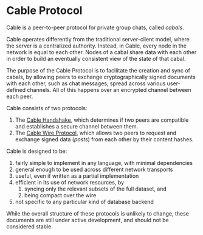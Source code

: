 # Cable Protocol

Cable is a peer-to-peer protocol for private group chats, called *cabals*.

Cable operates differently from the traditional server-client model, where the
server is a centralized authority. Instead, in Cable, every node in the network
is equal to each other. Nodes of a cabal share data with each other in order to
build an eventually consistent view of the state of that cabal.

The purpose of the Cable Protocol is to facilitate the creation and sync of
cabals, by allowing peers to exchange cryptographically signed documents with
each other, such as chat messages, spread across various user-defined channels.
All of this happens over an encrypted channel between each peer.

Cable consists of two protocols:

1. The [Cable Handshake](./handshake.md), which determines if two peers are compatible and establishes a secure channel between them.
2. The [Cable Wire Protocol](./wire.md), which allows two peers to request and exchange signed data (*posts*) from each other by their content hashes.

Cable is designed to be:

1. fairly simple to implement in any language, with minimal dependencies
2. general enough to be used across different network transports
3. useful, even if written as a partial implementation
4. efficient in its use of network resources, by
    1. syncing only the relevant subsets of the full dataset, and
    2. being compact over the wire
5. not specific to any particular kind of database backend

While the overall structure of these protocols is unlikely to change, these
documents are still under active development, and should not be considered
stable.

